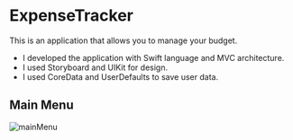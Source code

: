 # ExpenseTracker

 This is an application that allows you to manage your budget.
 
 * I developed the application with Swift language and MVC architecture.
 * I used Storyboard and UIKit for design.
 * I used CoreData and UserDefaults to save user data.
 
 
 ## Main Menu 
 ![mainMenu](https://user-images.githubusercontent.com/109242794/200137222-f537714e-b16f-4822-9405-b595a3cedb87.png)


